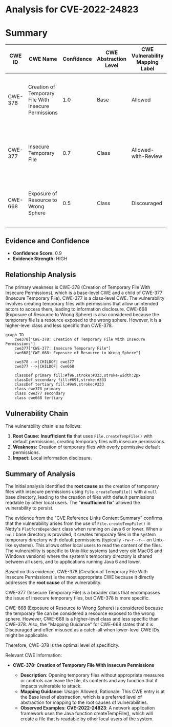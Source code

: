 # Analysis for CVE-2022-24823

# Summary
| CWE ID | CWE Name | Confidence | CWE Abstraction Level | CWE Vulnerability Mapping Label | CWE-Vulnerability Mapping Notes |
|---|---|---|---|---|---|
| CWE-378 | Creation of Temporary File With Insecure Permissions | 1.0 | Base | Allowed | Primary CWE. The **root cause** is the creation of temporary files with insecure permissions. |
| CWE-377 | Insecure Temporary File | 0.7 | Class | Allowed-with-Review | Secondary CWE. Broad class encompassing the issue of insecure temporary files. |
| CWE-668 | Exposure of Resource to Wrong Sphere | 0.5 | Class | Discouraged | Secondary CWE. The temporary file is a resource exposed to the wrong sphere. |

## Evidence and Confidence

*   **Confidence Score:** 0.9
*   **Evidence Strength:** HIGH

## Relationship Analysis
The primary weakness is CWE-378 (Creation of Temporary File With Insecure Permissions), which is a base-level CWE and a child of CWE-377 (Insecure Temporary File). CWE-377 is a class-level CWE. The vulnerability involves creating temporary files with permissions that allow unintended actors to access them, leading to information disclosure. CWE-668 (Exposure of Resource to Wrong Sphere) is also considered because the temporary file is a resource exposed to the wrong sphere. However, it is a higher-level class and less specific than CWE-378.

```mermaid
graph TD
    cwe378["CWE-378: Creation of Temporary File With Insecure Permissions"]
    cwe377["CWE-377: Insecure Temporary File"]
    cwe668["CWE-668: Exposure of Resource to Wrong Sphere"]
    
    cwe378 -->|CHILDOF| cwe377
    cwe377 -->|CHILDOF| cwe668
    
    classDef primary fill:#f96,stroke:#333,stroke-width:2px
    classDef secondary fill:#69f,stroke:#333
    classDef tertiary fill:#9e9,stroke:#333
    class cwe378 primary
    class cwe377 secondary
    class cwe668 tertiary
```

## Vulnerability Chain
The vulnerability chain is as follows:
1.  **Root Cause:** **Insufficient fix** that uses `File.createTempFile()` with default permissions, creating temporary files with insecure permissions.
2.  **Weakness:** Creation of temporary files with overly permissive default permissions.
3.  **Impact:** Local information disclosure.

## Summary of Analysis
The initial analysis identified the **root cause** as the creation of temporary files with insecure permissions using `File.createTempFile()` with a `null` base directory, leading to the creation of files with default permissions readable by other local users. The "**insufficient fix**" allowed the vulnerability to persist.

The evidence from the "CVE Reference Links Content Summary" confirms that the vulnerability arises from the use of `File.createTempFile()` in Netty's `PlatformDependent` class when running on Java 6 or lower. When a `null` base directory is provided, it creates temporary files in the system temporary directory with default permissions (typically `-rw-r--r--` on Unix-like systems). This allows other local users to read the content of the files. The vulnerability is specific to Unix-like systems (and very old MacOS and Windows versions) where the system's temporary directory is shared between all users, and to applications running Java 6 and lower.

Based on this evidence, CWE-378 (Creation of Temporary File With Insecure Permissions) is the most appropriate CWE because it directly addresses the **root cause** of the vulnerability.

CWE-377 (Insecure Temporary File) is a broader class that encompasses the issue of insecure temporary files, but CWE-378 is more specific.

CWE-668 (Exposure of Resource to Wrong Sphere) is considered because the temporary file can be considered a resource exposed to the wrong sphere. However, CWE-668 is a higher-level class and less specific than CWE-378. Also, the "Mapping Guidance" for CWE-668 states that it is Discouraged and often misused as a catch-all when lower-level CWE IDs might be applicable.

Therefore, CWE-378 is the optimal level of specificity.

Relevant CWE Information:

*   **CWE-378: Creation of Temporary File With Insecure Permissions**

    *   **Description**: Opening temporary files without appropriate measures or controls can leave the file, its contents and any function that it impacts vulnerable to attack.
    *   **Mapping Guidance**: Usage: Allowed, Rationale: This CWE entry is at the Base level of abstraction, which is a preferred level of abstraction for mapping to the root causes of vulnerabilities.
    *   **Observed Examples**: **CVE-2022-24823**: A network application framework uses the Java function createTempFile(), which will create a file that is readable by other local users of the system.